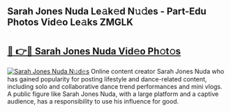 ## Sarah Jones Nuda Le𝚊k𝚎d N𝚞𝚍es - Part-Edu Photos Vid𝚎o Le𝚊ks ZMGLK

# <h2><a href="http://fbf99y.evod.top/?m=Sarah+Jones+Nuda">🔗 👉🔴 Sarah Jones Nuda Vid𝚎o Ph𝚘t𝚘s</a></h2>

[![Sarah Jones Nuda N𝚞d𝚎s](https://i.imgur.com/8V9OHl7.gif)](http://fbf99y.evod.top/?m=Sarah+Jones+Nuda)
Online content creator Sarah Jones Nuda who has gained popularity for posting lifestyle and dance-related content, including solo and collaborative dance trend performances and mini vlogs. A public figure like Sarah Jones Nuda, with a large platform and a captive audience, has a responsibility to use his influence for good. 
